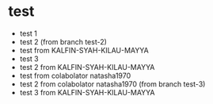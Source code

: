 # test
* test 1
* test 2 (from branch test-2)
* test from KALFIN-SYAH-KILAU-MAYYA
* test 3
* test 2 from KALFIN-SYAH-KILAU-MAYYA
* test from colabolator natasha1970
* test 2 from colabolator natasha1970 (from branch test-3)
* test 3 from KALFIN-SYAH-KILAU-MAYYA
